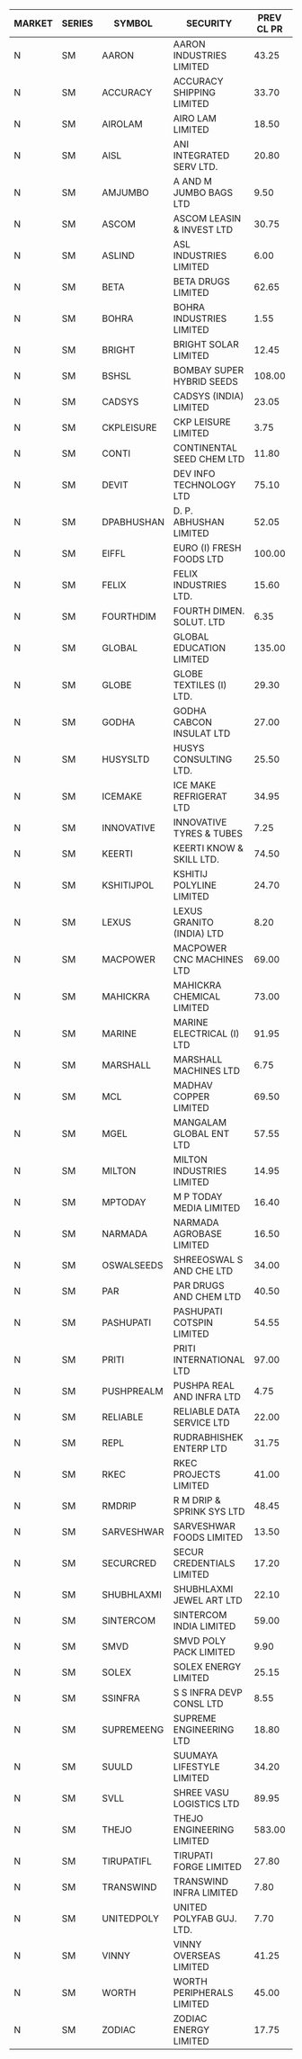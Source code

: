 


| MARKET | SERIES | SYMBOL | SECURITY | PREV CL PR | OPEN PRICE | HIGH PRICE | LOW PRICE | CLOSE PRICE | NET TRDVAL | NET TRDQTY | CORP IND | HI 52 WK | LO 52 WK |
| ----- | ----- | ----- | ----- | ----- | ----- | ----- | ----- | ----- | ----- | ----- | ----- | ----- | ----- |
| N | SM | AARON | AARON INDUSTRIES LIMITED | 43.25 | 43.40 | 43.40 | 43.40 | 43.40 | 143220.00 | 3300 |  | 53.50 | 40.00 |
| N | SM | ACCURACY | ACCURACY SHIPPING LIMITED | 33.70 | 35.35 | 35.35 | 35.35 | 35.35 | 452480.00 | 12800 |  | 60.00 | 12.35 |
| N | SM | AIROLAM | AIRO LAM LIMITED | 18.50 | 19.50 | 19.50 | 19.50 | 19.50 | 58500.00 | 3000 |  | 32.95 | 14.45 |
| N | SM | AISL | ANI INTEGRATED SERV LTD. | 20.80 | 21.80 | 21.80 | 21.80 | 21.80 | 26160.00 | 1200 |  | 41.75 | 14.30 |
| N | SM | AMJUMBO | A AND M JUMBO BAGS LTD | 9.50 | 9.50 | 9.90 | 9.50 | 9.90 | 155200.00 | 16000 |  | 44.00 | 5.85 |
| N | SM | ASCOM | ASCOM LEASIN & INVEST LTD | 30.75 | 30.25 | 30.25 | 30.25 | 30.25 | 484000.00 | 16000 |  | 40.50 | 30.00 |
| N | SM | ASLIND | ASL INDUSTRIES LIMITED | 6.00 | 6.30 | 6.30 | 6.30 | 6.30 | 352800.00 | 56000 |  | 11.20 | 5.95 |
| N | SM | BETA | BETA DRUGS LIMITED | 62.65 | 62.50 | 62.50 | 62.50 | 62.50 | 50000.00 | 800 |  | 105.50 | 37.00 |
| N | SM | BOHRA | BOHRA INDUSTRIES LIMITED | 1.55 | 1.60 | 1.60 | 1.60 | 1.60 | 9600.00 | 6000 |  | 9.70 | .35 |
| N | SM | BRIGHT | BRIGHT SOLAR LIMITED | 12.45 | 13.05 | 13.05 | 13.05 | 13.05 | 1252800.00 | 96000 |  | 19.90 | 4.70 |
| N | SM | BSHSL | BOMBAY SUPER HYBRID SEEDS | 108.00 | 108.00 | 108.00 | 108.00 | 108.00 | 129600.00 | 1200 |  | 134.05 | 85.70 |
| N | SM | CADSYS | CADSYS (INDIA) LIMITED | 23.05 | 22.05 | 24.20 | 22.05 | 24.10 | 381800.00 | 16000 |  | 54.50 | 15.50 |
| N | SM | CKPLEISURE | CKP LEISURE LIMITED | 3.75 | 3.90 | 3.90 | 3.90 | 3.90 | 15600.00 | 4000 |  | 7.55 | 3.30 |
| N | SM | CONTI | CONTINENTAL SEED CHEM LTD | 11.80 | 11.30 | 11.30 | 11.25 | 11.25 | 112655.40 | 9999 |  | 102.20 | 9.10 |
| N | SM | DEVIT | DEV INFO TECHNOLOGY LTD | 75.10 | 78.00 | 78.00 | 78.00 | 78.00 | 117000.00 | 1500 |  | 101.00 | 57.00 |
| N | SM | DPABHUSHAN | D. P. ABHUSHAN LIMITED | 52.05 | 57.95 | 57.95 | 57.95 | 57.95 | 231800.00 | 4000 |  | 74.25 | 37.50 |
| N | SM | EIFFL | EURO (I) FRESH FOODS LTD | 100.00 | 100.25 | 101.00 | 100.25 | 101.00 | 483800.00 | 4800 |  | 131.00 | 71.00 |
| N | SM | FELIX | FELIX INDUSTRIES LTD. | 15.60 | 16.35 | 16.35 | 16.35 | 16.35 | 65400.00 | 4000 |  | 17.00 | 10.80 |
| N | SM | FOURTHDIM | FOURTH DIMEN. SOLUT. LTD | 6.35 | 6.65 | 6.65 | 6.65 | 6.65 | 6650.00 | 1000 |  | 26.00 | 5.30 |
| N | SM | GLOBAL | GLOBAL EDUCATION LIMITED | 135.00 | 135.00 | 137.00 | 135.00 | 137.00 | 409000.00 | 3000 |  | 137.00 | 41.20 |
| N | SM | GLOBE | GLOBE TEXTILES (I) LTD. | 29.30 | 30.75 | 30.75 | 30.75 | 30.75 | 3505500.00 | 114000 |  | 31.00 | 18.00 |
| N | SM | GODHA | GODHA CABCON INSULAT LTD | 27.00 | 25.65 | 25.65 | 25.65 | 25.65 | 102600.00 | 4000 |  | 30.85 | 10.95 |
| N | SM | HUSYSLTD | HUSYS CONSULTING LTD. | 25.50 | 20.50 | 30.60 | 20.50 | 30.60 | 569900.00 | 22000 |  | 38.00 | 20.50 |
| N | SM | ICEMAKE | ICE MAKE REFRIGERAT LTD | 34.95 | 34.25 | 34.25 | 34.25 | 34.25 | 137000.00 | 4000 |  | 75.00 | 25.65 |
| N | SM | INNOVATIVE | INNOVATIVE TYRES & TUBES | 7.25 | 7.25 | 7.25 | 7.25 | 7.25 | 21750.00 | 3000 |  | 17.75 | 5.40 |
| N | SM | KEERTI | KEERTI KNOW & SKILL LTD. | 74.50 | 77.80 | 77.80 | 77.80 | 77.80 | 155600.00 | 2000 |  | 84.00 | 71.00 |
| N | SM | KSHITIJPOL | KSHITIJ POLYLINE LIMITED | 24.70 | 21.00 | 27.40 | 21.00 | 27.40 | 445600.00 | 20000 |  | 37.50 | 19.20 |
| N | SM | LEXUS | LEXUS GRANITO (INDIA) LTD | 8.20 | 8.60 | 8.60 | 8.60 | 8.60 | 8600.00 | 1000 |  | 23.00 | 4.55 |
| N | SM | MACPOWER | MACPOWER CNC MACHINES LTD | 69.00 | 71.85 | 72.45 | 70.25 | 72.30 | 2459300.00 | 34000 |  | 139.00 | 33.30 |
| N | SM | MAHICKRA | MAHICKRA CHEMICAL LIMITED | 73.00 | 71.00 | 71.00 | 71.00 | 71.00 | 106500.00 | 1500 |  | 93.50 | 50.15 |
| N | SM | MARINE | MARINE ELECTRICAL (I) LTD | 91.95 | 91.00 | 91.95 | 91.00 | 91.95 | 1831900.00 | 20000 |  | 123.00 | 78.00 |
| N | SM | MARSHALL | MARSHALL MACHINES LTD | 6.75 | 6.75 | 6.95 | 6.45 | 6.75 | 613950.00 | 93000 |  | 24.45 | 5.35 |
| N | SM | MCL | MADHAV COPPER LIMITED | 69.50 | 67.00 | 69.00 | 67.00 | 69.00 | 163200.00 | 2400 |  | 277.00 | 52.10 |
| N | SM | MGEL | MANGALAM GLOBAL ENT LTD | 57.55 | 57.55 | 57.55 | 57.55 | 57.55 | 345300.00 | 6000 |  | 58.30 | 51.05 |
| N | SM | MILTON | MILTON INDUSTRIES LIMITED | 14.95 | 14.30 | 15.60 | 14.30 | 14.95 | 197560.00 | 13200 |  | 15.60 | 7.00 |
| N | SM | MPTODAY | M P TODAY MEDIA LIMITED | 16.40 | 17.20 | 17.20 | 17.20 | 17.20 | 34400.00 | 2000 |  | 34.35 | 13.55 |
| N | SM | NARMADA | NARMADA AGROBASE LIMITED | 16.50 | 15.95 | 15.95 | 15.70 | 15.70 | 342360.00 | 21600 |  | 28.70 | 11.30 |
| N | SM | OSWALSEEDS | SHREEOSWAL S AND CHE LTD | 34.00 | 35.00 | 35.25 | 35.00 | 35.10 | 421400.00 | 12000 |  | 36.05 | 19.95 |
| N | SM | PAR | PAR DRUGS AND CHEM LTD | 40.50 | 42.00 | 42.00 | 42.00 | 42.00 | 84000.00 | 2000 |  | 56.00 | 26.20 |
| N | SM | PASHUPATI | PASHUPATI COTSPIN LIMITED | 54.55 | 61.00 | 61.00 | 61.00 | 61.00 | 97600.00 | 1600 |  | 75.00 | 40.00 |
| N | SM | PRITI | PRITI INTERNATIONAL LTD | 97.00 | 81.00 | 81.00 | 81.00 | 81.00 | 1036800.00 | 12800 |  | 104.90 | 63.25 |
| N | SM | PUSHPREALM | PUSHPA REAL AND INFRA LTD | 4.75 | 4.95 | 4.95 | 4.55 | 4.55 | 19000.00 | 4000 |  | 8.50 | 3.70 |
| N | SM | RELIABLE | RELIABLE DATA SERVICE LTD | 22.00 | 23.10 | 23.10 | 23.10 | 23.10 | 55440.00 | 2400 |  | 37.00 | 19.95 |
| N | SM | REPL | RUDRABHISHEK ENTERP LTD | 31.75 | 30.25 | 30.50 | 30.25 | 30.50 | 182250.00 | 6000 |  | 42.20 | 20.60 |
| N | SM | RKEC | RKEC PROJECTS LIMITED | 41.00 | 41.00 | 41.00 | 40.45 | 40.45 | 121950.00 | 3000 |  | 66.65 | 26.20 |
| N | SM | RMDRIP | R M DRIP & SPRINK SYS LTD | 48.45 | 46.05 | 50.85 | 46.05 | 49.00 | 4003300.00 | 82000 |  | 59.15 | 13.00 |
| N | SM | SARVESHWAR | SARVESHWAR FOODS LIMITED | 13.50 | 13.05 | 14.15 | 12.90 | 14.15 | 262400.00 | 19200 |  | 42.50 | 8.45 |
| N | SM | SECURCRED | SECUR CREDENTIALS LIMITED | 17.20 | 17.85 | 18.05 | 17.85 | 18.05 | 108180.00 | 6000 |  | 95.00 | 12.15 |
| N | SM | SHUBHLAXMI | SHUBHLAXMI JEWEL ART LTD | 22.10 | 22.05 | 22.05 | 21.50 | 22.00 | 131100.00 | 6000 |  | 209.50 | 20.35 |
| N | SM | SINTERCOM | SINTERCOM INDIA LIMITED | 59.00 | 59.00 | 59.00 | 59.00 | 59.00 | 118000.00 | 2000 |  | 81.00 | 35.55 |
| N | SM | SMVD | SMVD POLY PACK LIMITED | 9.90 | 9.50 | 9.50 | 9.50 | 9.50 | 19000.00 | 2000 |  | 17.50 | 6.50 |
| N | SM | SOLEX | SOLEX ENERGY LIMITED | 25.15 | 27.00 | 27.45 | 26.95 | 27.45 | 378800.00 | 14000 |  | 35.80 | 19.20 |
| N | SM | SSINFRA | S S INFRA DEVP CONSL LTD | 8.55 | 8.15 | 8.45 | 8.15 | 8.45 | 74250.00 | 9000 |  | 17.20 | 7.65 |
| N | SM | SUPREMEENG | SUPREME ENGINEERING LTD | 18.80 | 19.30 | 19.30 | 19.30 | 19.30 | 154400.00 | 8000 |  | 42.00 | 13.20 |
| N | SM | SUULD | SUUMAYA LIFESTYLE LIMITED | 34.20 | 32.50 | 32.50 | 32.50 | 32.50 | 1560000.00 | 48000 |  | 41.00 | 17.55 |
| N | SM | SVLL | SHREE VASU LOGISTICS LTD | 89.95 | 86.90 | 86.90 | 86.90 | 86.90 | 86900.00 | 1000 |  | 126.95 | 70.00 |
| N | SM | THEJO | THEJO ENGINEERING LIMITED | 583.00 | 576.10 | 587.80 | 575.00 | 586.40 | 579980.00 | 1000 |  | 607.70 | 350.55 |
| N | SM | TIRUPATIFL | TIRUPATI FORGE LIMITED | 27.80 | 27.95 | 27.95 | 27.95 | 27.95 | 89440.00 | 3200 |  | 50.10 | 25.55 |
| N | SM | TRANSWIND | TRANSWIND INFRA LIMITED | 7.80 | 8.05 | 8.10 | 8.05 | 8.10 | 64600.00 | 8000 |  | 8.10 | 2.85 |
| N | SM | UNITEDPOLY | UNITED POLYFAB GUJ. LTD. | 7.70 | 8.05 | 8.05 | 7.40 | 8.05 | 70500.00 | 9000 |  | 16.05 | 5.95 |
| N | SM | VINNY | VINNY OVERSEAS LIMITED | 41.25 | 41.25 | 41.25 | 41.25 | 41.25 | 495000.00 | 12000 |  | 43.00 | 32.90 |
| N | SM | WORTH | WORTH PERIPHERALS LIMITED | 45.00 | 45.05 | 45.05 | 45.00 | 45.00 | 135075.00 | 3000 |  | 63.00 | 29.75 |
| N | SM | ZODIAC | ZODIAC ENERGY LIMITED | 17.75 | 17.00 | 18.60 | 17.00 | 18.55 | 144200.00 | 8000 |  | 30.75 | 11.25 |



